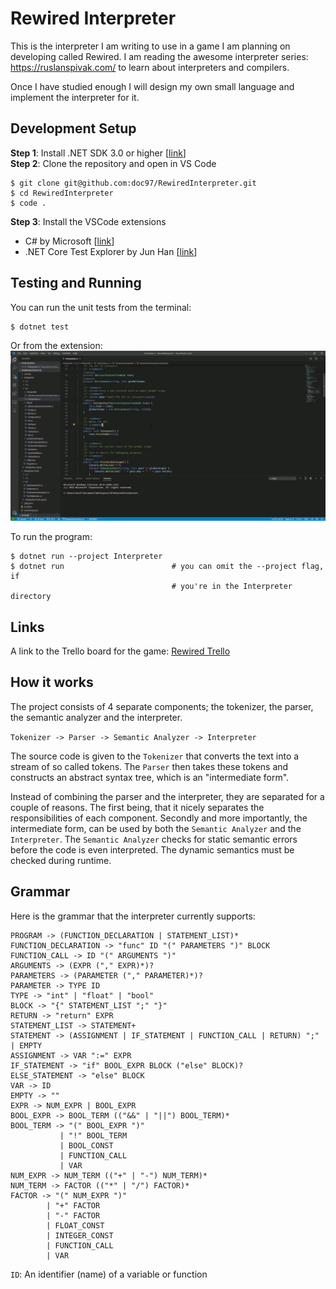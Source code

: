 # Rewired Interpreter

This is the interpreter I am writing to use in a game I am planning on 
developing called Rewired. I am reading the awesome interpreter series: 
https://ruslanspivak.com/ to learn about interpreters and compilers.

Once I have studied enough I will design my own small language and 
implement the interpreter for it.

## Development Setup

**Step 1**: Install .NET SDK 3.0 or higher [[link][1]]  
**Step 2**: Clone the repository and open in VS Code
```
$ git clone git@github.com:doc97/RewiredInterpreter.git
$ cd RewiredInterpreter
$ code .
```
**Step 3**: Install the VSCode extensions
- C# by Microsoft [[link][2]]
- .NET Core Test Explorer by Jun Han [[link][3]]

## Testing and Running

You can run the unit tests from the terminal:
```
$ dotnet test
```
Or from the extension:  
![Unit test gif][gif]

To run the program:
```
$ dotnet run --project Interpreter
$ dotnet run                        # you can omit the --project flag, if 
                                    # you're in the Interpreter directory
```

## Links

A link to the Trello board for the game: [Rewired Trello][4]

## How it works

The project consists of 4 separate components; the tokenizer, the parser, 
the semantic analyzer and the interpreter.

`Tokenizer -> Parser -> Semantic Analyzer -> Interpreter`

The source code is given to the `Tokenizer` that converts the text into 
a stream of so called tokens. The `Parser` then takes these tokens and
constructs an abstract syntax tree, which is an "intermediate form".

Instead of combining the parser and the interpreter, they are separated 
for a couple of reasons. The first being, that it nicely separates the 
responsibilities of each component. Secondly and more importantly, the 
intermediate form, can be used by both the `Semantic Analyzer` and the 
`Interpreter`. The `Semantic Analyzer` checks for static semantic errors 
before the code is even interpreted. The dynamic semantics must be 
checked during runtime.

## Grammar

Here is the grammar that the interpreter currently supports:

```
PROGRAM -> (FUNCTION_DECLARATION | STATEMENT_LIST)*
FUNCTION_DECLARATION -> "func" ID "(" PARAMETERS ")" BLOCK
FUNCTION_CALL -> ID "(" ARGUMENTS ")"
ARGUMENTS -> (EXPR ("," EXPR)*)?
PARAMETERS -> (PARAMETER ("," PARAMETER)*)?
PARAMETER -> TYPE ID
TYPE -> "int" | "float" | "bool"
BLOCK -> "{" STATEMENT_LIST ";" "}"
RETURN -> "return" EXPR
STATEMENT_LIST -> STATEMENT+
STATEMENT -> (ASSIGNMENT | IF_STATEMENT | FUNCTION_CALL | RETURN) ";" | EMPTY
ASSIGNMENT -> VAR ":=" EXPR
IF_STATEMENT -> "if" BOOL_EXPR BLOCK ("else" BLOCK)?
ELSE_STATEMENT -> "else" BLOCK
VAR -> ID
EMPTY -> ""
EXPR -> NUM_EXPR | BOOL_EXPR
BOOL_EXPR -> BOOL_TERM (("&&" | "||") BOOL_TERM)*
BOOL_TERM -> "(" BOOL_EXPR ")"
           | "!" BOOL_TERM
           | BOOL_CONST
           | FUNCTION_CALL
           | VAR
NUM_EXPR -> NUM_TERM (("+" | "-") NUM_TERM)*
NUM_TERM -> FACTOR (("*" | "/") FACTOR)*
FACTOR -> "(" NUM_EXPR ")"
        | "+" FACTOR
        | "-" FACTOR
        | FLOAT_CONST
        | INTEGER_CONST
        | FUNCTION_CALL
        | VAR
```

`ID`: An identifier (name) of a variable or function

[1]: https://dotnet.microsoft.com/download
[2]: https://github.com/OmniSharp/omnisharp-vscode
[3]: https://github.com/formulahendry/vscode-dotnet-test-explorer
[4]: https://trello.com/b/Tahc4TQL
[gif]: Docs/rewired_unittest.gif "Unit test demo"